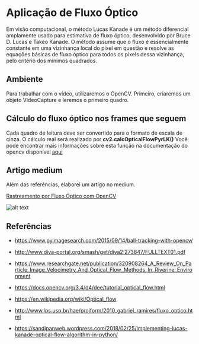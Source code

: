 # Aplicação de Fluxo Óptico

Em visão computacional, o método Lucas Kanade é um método diferencial amplamente usado para estimativa de fluxo óptico, desenvolvido por Bruce D. Lucas e Takeo Kanade. O método assume que o fluxo é essencialmente constante em uma vizinhança local do pixel em questão e resolve as equações básicas de fluxo óptico para todos os pixels dessa vizinhança, pelo critério dos mínimos quadrados.

## Ambiente

Para trabalhar com o vídeo, utilizaremos o OpenCV.
Primeiro, criaremos um objeto VideoCapture e leremos o primeiro quadro.

## Cálculo do fluxo óptico nos frames que seguem

Cada quadro de leitura deve ser convertido para o formato de escala de cinza.
O cálculo real será realizado por **cv2.calcOpticalFlowPyrLK()**
Você pode encontrar mais informações sobre esta função na documentação do opencv disponível [aqui](https://docs.opencv.org/2.4/modules/video/doc/motion_analysis_and_object_tracking.html)

## Artigo medium

Além das referências, elaborei um artigo no medium.

[Rastreamento por Fluxo Óptico com OpenCV](https://medium.com/@toni_esteves/rastreamento-por-fluxo-%C3%B3ptico-com-opencv-aa6302630f7c)


![alt text](https://miro.medium.com/max/497/1*nD1OGLH9ZwA_pfz4nVEV_A.gif)

## Referências

* https://www.pyimagesearch.com/2015/09/14/ball-tracking-with-opencv/

* http://www.diva-portal.org/smash/get/diva2:273847/FULLTEXT01.pdf

* https://www.researchgate.net/publication/320908264_A_Review_On_Particle_Image_Velocimetry_And_Optical_Flow_Methods_In_Riverine_Environment

* https://docs.opencv.org/3.4/d4/dee/tutorial_optical_flow.html

* https://en.wikipedia.org/wiki/Optical_flow

* http://www.lps.usp.br/hae/projform/2010_gabriel_ramires/fluxo_optico.html

* https://sandipanweb.wordpress.com/2018/02/25/implementing-lucas-kanade-optical-flow-algorithm-in-python/
